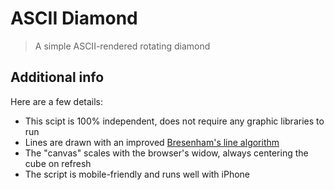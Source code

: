# ASCII Diamond
> A simple ASCII-rendered rotating diamond

## Additional info

Here are a few details:
- This scipt is 100% independent, does not require any graphic libraries to run
- Lines are drawn with an improved [Bresenham's line algorithm][bresenham]
- The "canvas" scales with the browser's widow, always centering the cube on refresh
- The script is mobile-friendly and runs well with iPhone

[bresenham]: http://en.wikipedia.org/wiki/Bresenham's_line_algorithm
